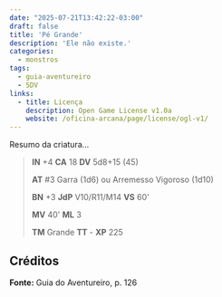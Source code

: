 ```yaml
---
date: "2025-07-21T13:42:22-03:00"
draft: false
title: 'Pé Grande'
description: 'Ele não existe.'
categories:
  - monstros
tags:
  - guia-aventureiro
  - 5DV
links:
  - title: Licença
    description: Open Game License v1.0a
    website: /oficina-arcana/page/license/ogl-v1/
---
```


Resumo da criatura...

> **IN** +4 **CA** 18 **DV** 5d8+15 (45)
>
> **AT** #3 Garra (1d6) ou Arremesso Vigoroso (1d10)
>
> **BN** +3 **JdP** V10/R11/M14 **VS** 60'
>
> **MV** 40' **ML** 3
>
> **TM** Grande **TT** - **XP** 225

## Créditos

**Fonte:** Guia do Aventureiro, p. 126

